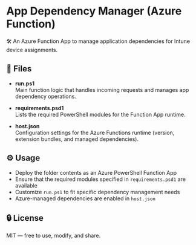 # App Dependency Manager (Azure Function)

🛠️ An Azure Function App to manage application dependencies for Intune device assignments.

## 📄 Files

- **run.ps1**  
  Main function logic that handles incoming requests and manages app dependency operations.

- **requirements.psd1**  
  Lists the required PowerShell modules for the Function App runtime.

- **host.json**  
  Configuration settings for the Azure Functions runtime (version, extension bundles, and managed dependencies).

## ⚙️ Usage

- Deploy the folder contents as an Azure PowerShell Function App
- Ensure that the required modules specified in `requirements.psd1` are available
- Customize `run.ps1` to fit specific dependency management needs
- Azure-managed dependencies are enabled in `host.json`

## 🔒 License

MIT — free to use, modify, and share.
